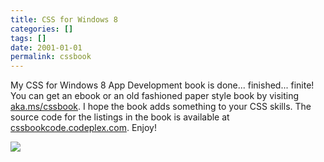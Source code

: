 ```yaml
---
title: CSS for Windows 8
categories: []
tags: []
date: 2001-01-01
permalink: cssbook
---
```


My CSS for Windows 8 App Development book is done... finished... finite! You can get an ebook or an old fashioned paper style book by visiting [aka.ms/cssbook](http://aka.ms/cssbook). I hope the book adds something to your CSS skills. The source code for the listings in the book is available at [cssbookcode.codeplex.com](http://cssbookcode.codeplex.com). Enjoy!
<!-- xmore -->

![](/files/cssbook_01.png)